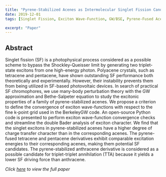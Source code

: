 ```yaml
---
title: "Pyrene-Stabilized Acenes as Intermolecular Singlet Fission Candidates: Importance of Exciton Wave-Function Convergence"
date: 2019-12-01
tags: [Singlet Fission, Exciton Wave-Function, GW/BSE, Pyrene-Fused Acenes]

excerpt: "Paper"
---
```


## Abstract
Singlet fission (SF) is a photophysical process considered as a possible scheme to bypass the Shockley-Queisser limit by generating two triplet-state excitons from one high-energy photon. Polyacene crystals, such as tetracene and pentacene, have shown outstanding SF performance both theoretically and experimentally. However, their instability prevents them from being utilized in SF-based photovoltaic devices. In search of practical SF chromophores, we use many-body perturbation theory with the GW approximation and Bethe-Salpeter equation to study the excitonic properties of a family of pyrene-stabilized acenes. We propose a criterion to define the convergence of exciton wave-functions with respect to the fine k-point grid used in the BerkeleyGW code. An open-source Python code is
presented to perform exciton wave-function convergence checks and streamline the double Bader analysis of exciton character. We find that the singlet excitons
in pyrene-stabilized acenes have a higher degree of charge transfer character than in the corresponding acenes. The pyrene-fused tetracene and pentacene
derivatives exhibit comparable excitation energies to their corresponding acenes, making them potential SF candidates. The pyrene-stabilized anthracene
derivative is considered as a possible candidate for triplet-triplet annihilation (TTA) because it yields a lower SF driving force than anthracene.  

*Click [here](https://iopscience.iop.org/article/10.1088/1361-648X/ab699e) to view the full paper*  